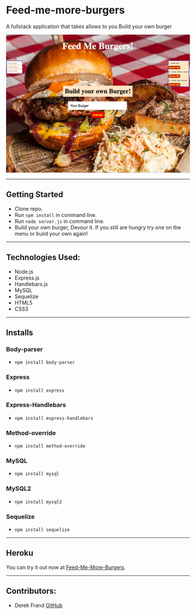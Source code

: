 # Feed-me-more-burgers
A fullstack application that takes allows to you Build your own burger

 ![Feed Me Burgers!](./public/assets/images/Burger.png)

 ***
## Getting Started

 - Clone repo.
 - Run `npm install` in command line.
 - Run `node server.js` in command line.
 - Build your own burger, Devour it. If you still are hungry try one on the menu or build your own again! 

***
## Technologies Used:

 * Node.js
 * Express.js
 * Handlebars.js
 * MySQL
 * Sequelize
 * HTML5
 * CSS3

***
##  Installs

### Body-parser
 - `npm install body-parser`

### Express
 - `npm install express`
 
### Express-Handlebars
 - `npm install express-handlebars`

### Method-override
 - `npm install method-override`

### MySQL
 - `npm install mysql`

### MySQL2
 - `npm install mysql2`

### Sequelize
 - `npm install sequelize`
***
## Heroku
You can try it out now at [Feed-Me-More-Burgers](https://polar-badlands-25671.herokuapp.com/).

***
## Contributors: 

 - Derek Frand [GitHub](https://github.com/Dfrand)
 